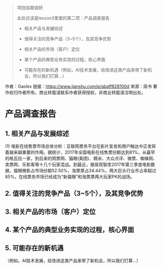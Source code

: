 > 项目前期调研
> 
> 此处应该是lesson3里面的第二项：产品调查报告
> 
> - 相关产品与发展综述
> 
> - 值得关注的竞争产品（3~5个），及其竞争优势
> 
> - 相关产品的市场（客户）定位
>  
> - 某个产品的典型业务实现的过程，核心界面
>  
> - 可能存在的新机遇（例如，AI技术发展，给改进这类产品来带了新机会，所以我们打算...）

作者：Gaolex
链接：https://www.jianshu.com/p/abaff828100d
來源：简书
著作权归作者所有。商业转载请联系作者获得授权，非商业转载请注明出处。
# 产品调查报告

## 1. 相关产品与发展综述

(1) 电影在线售票市场总体分析：互联网票务平台在影片宣发和用户触达中正发挥着越来越重要的作用。据统计，2017年全国电影在线售票份额达到81%，从最早的格瓦拉一家，到后来的网票网、猫眼(美团)、糯米、大众点评、微票、蜘蛛网、卖票网、乐影客等十几个玩家混战。到最近，据易观智库2017年第三季度电影数据，猫眼微影占市场份额52.50%，淘票票占34.44%，两大巨头行业市占率超过85%，在线票务市场已经成为“新猫眼”和淘票票两大玩家PK的战场。




## 2. 值得关注的竞争产品（3~5个），及其竞争优势

## 3. 相关产品的市场（客户）定位

## 4. 某个产品的典型业务实现的过程，核心界面

## 5. 可能存在的新机遇

（例如，AI技术发展，给改进这类产品来带了新机会，所以我们打算...）

